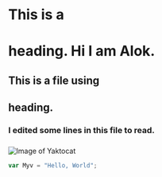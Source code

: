 # This is a <h1> heading. Hi I am Alok.
## This is a file using <h2> heading.
### I edited some lines in this file to read.<h3>
![Image of Yaktocat](https://octodex.github.com/images/yaktocat.png)
```javascript
var Myv = "Hello, World";

```

